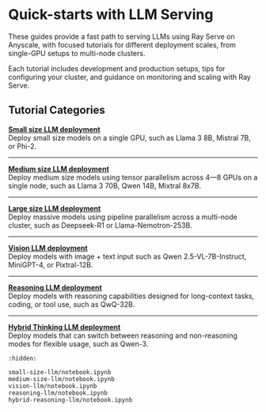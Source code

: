 # Quick-starts with LLM Serving

These guides provide a fast path to serving LLMs using Ray Serve on Anyscale, with focused tutorials for different deployment scales, from single-GPU setups to multi-node clusters.

Each tutorial includes development and production setups, tips for configuring your cluster, and guidance on monitoring and scaling with Ray Serve.

## Tutorial Categories

**[Small size LLM deployment](https://github.com/ray-project/ray/tree/master/doc/source/ray-overview/examples/deployment-serve-llm/notebooks/small-size-llm.ipynb)**  
Deploy small size models on a single GPU, such as Llama 3 8B, Mistral 7B, or Phi-2.  

---

**[Medium size LLM deployment](https://github.com/ray-project/ray/tree/master/doc/source/ray-overview/examples/deployment-serve-llm/notebooks/medium-size-llm.ipynb)**  
Deploy medium size models using tensor parallelism across 4—8 GPUs on a single node, such as Llama 3 70B, Qwen 14B, Mixtral 8x7B.  

---

**[Large size LLM deployment](#)**  
Deploy massive models using pipeline parallelism across a multi-node cluster, such as Deepseek-R1 or Llama-Nemotron-253B.  

---

**[Vision LLM deployment](https://github.com/ray-project/ray/tree/master/doc/source/ray-overview/examples/deployment-serve-llm/notebooks/vision-llm.ipynb)**  
Deploy models with image + text input such as Qwen 2.5-VL-7B-Instruct, MiniGPT-4, or Pixtral-12B.  

---

**[Reasoning LLM deployment](https://github.com/ray-project/ray/tree/master/doc/source/ray-overview/examples/deployment-serve-llm/notebooks/reasoning-llm.ipynb)**  
Deploy models with reasoning capabilities designed for long-context tasks, coding, or tool use, such as QwQ-32B.  

---

**[Hybrid Thinking LLM deployment](https://github.com/ray-project/ray/tree/master/doc/source/ray-overview/examples/deployment-serve-llm/notebooks/hybrid-reasoning-llm.ipynb)**  
Deploy models that can switch between reasoning and non-reasoning modes for flexible usage, such as Qwen-3.

```{toctree}
:hidden:

small-size-llm/notebook.ipynb
medium-size-llm/notebook.ipynb
vision-llm/notebook.ipynb
reasoning-llm/notebook.ipynb
hybrid-reasoning-llm/notebook.ipynb
```

